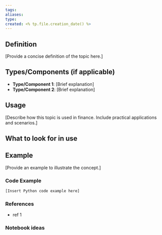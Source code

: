 ```yaml
---
tags: 
aliases: 
type: 
created: <% tp.file.creation_date() %>
---
```


## Definition
[Provide a concise definition of the topic here.]
## Types/Components (if applicable)
- **Type/Component 1**: [Brief explanation]
- **Type/Component 2**: [Brief explanation]
## Usage
[Describe how this topic is used in finance. Include practical applications and scenarios.]

## What to look for in use


## Example
[Provide an example to illustrate the concept.]
### Code Example
```python
[Insert Python code example here]
```
### References

- ref 1

### Notebook ideas

